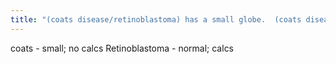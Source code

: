```yaml
---
title: "(coats disease/retinoblastoma) has a small globe.  (coats disease/retinoblastoma) has a normal globe."
---
```

coats - small; no calcs
Retinoblastoma - normal; calcs

